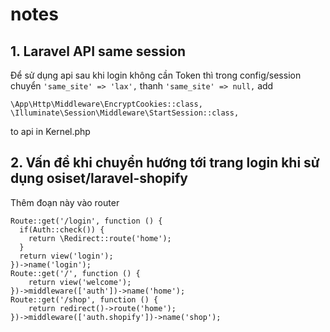 # notes

## 1. Laravel API same session

Để sử dụng api sau khi login không cần Token thì trong config/session
chuyển `'same_site' => 'lax',` thanh `'same_site' => null,`
add
```
\App\Http\Middleware\EncryptCookies::class,
\Illuminate\Session\Middleware\StartSession::class,
```
to api in Kernel.php

## 2. Vấn đề khi chuyển hướng tới trang login khi sử dụng osiset/laravel-shopify

Thêm đoạn này vào router
```
Route::get('/login', function () {
  if(Auth::check()) {
    return \Redirect::route('home');
  }
  return view('login');
})->name('login');
Route::get('/', function () {
    return view('welcome');
})->middleware(['auth'])->name('home');
Route::get('/shop', function () {
    return redirect()->route('home');
})->middleware(['auth.shopify'])->name('shop');
```

